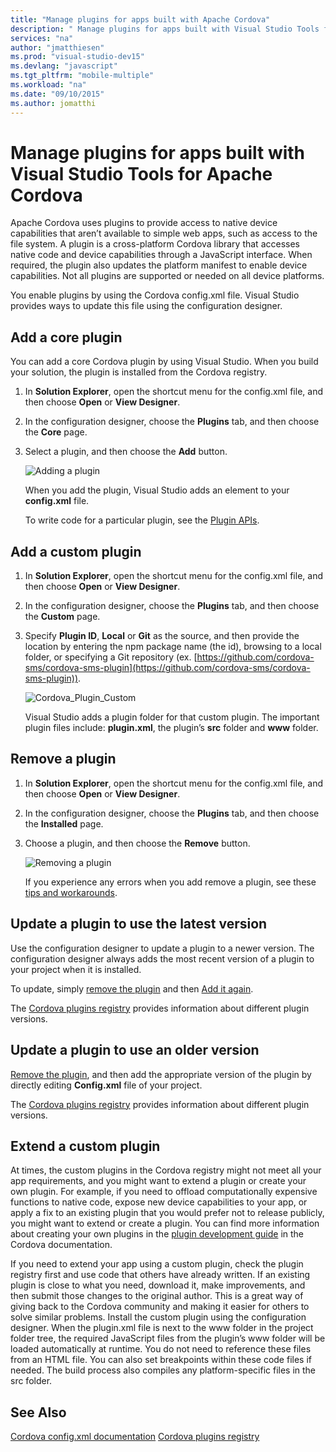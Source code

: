 ```yaml
--- 
title: "Manage plugins for apps built with Apache Cordova"
description: " Manage plugins for apps built with Visual Studio Tools for Apache Cordova"
services: "na"
author: "jmatthiesen"
ms.prod: "visual-studio-dev15"
ms.devlang: "javascript"
ms.tgt_pltfrm: "mobile-multiple"
ms.workload: "na"
ms.date: "09/10/2015"
ms.author: jomatthi
--- 
```


# Manage plugins for apps built with Visual Studio Tools for Apache Cordova

Apache Cordova uses plugins to provide access to native device capabilities that aren’t available to simple web apps, such as access to the file system. A plugin is a cross-platform Cordova library that accesses native code and device capabilities through a JavaScript interface. When required, the plugin also updates the platform manifest to enable device capabilities. Not all plugins are supported or needed on all device platforms.

You enable plugins by using the Cordova config.xml file. Visual Studio provides ways to update this file using the configuration designer.

## <a id="Adding"></a>Add a core plugin

You can add a core Cordova plugin by using Visual Studio. When you build your solution, the plugin is installed from the Cordova registry.

1. In **Solution Explorer**, open the shortcut menu for the config.xml file, and then choose **Open** or **View Designer**.

2. In the configuration designer, choose the **Plugins** tab, and then choose the **Core** page.

3. Select a plugin, and then choose the **Add** button.

    ![Adding a plugin](media/core-plugins/IC795804.png)

    When you add the plugin, Visual Studio adds an element to your **config.xml** file.

    To write code for a particular plugin, see the [Plugin APIs](http://cordova.apache.org/docs/en/4.0.0/cordova_plugins_pluginapis.md.html#Plugin%20APIs).

## <a id="Custom"></a>Add a custom plugin

1. In **Solution Explorer**, open the shortcut menu for the config.xml file, and then choose **Open** or **View Designer**.

2. In the configuration designer, choose the **Plugins** tab, and then choose the **Custom** page.

3. Specify **Plugin ID**, **Local** or **Git** as the source, and then provide the location by entering the npm package name (the id), browsing to a local folder, or specifying a Git repository (ex. [https://github.com/cordova-sms/cordova-sms-plugin](https://github.com/cordova-sms/cordova-sms-plugin)).

    ![Cordova_Plugin_Custom](media/core-plugins/IC795805.png)

     Visual Studio adds a plugin folder for that custom plugin. The important plugin files include: **plugin.xml**, the plugin’s **src** folder and **www** folder.

## <a id="removing"></a>Remove a plugin

1. In **Solution Explorer**, open the shortcut menu for the config.xml file, and then choose **Open** or **View Designer**.

2. In the configuration designer, choose the **Plugins** tab, and then choose the **Installed** page.

3. Choose a plugin, and then choose the **Remove** button.

    ![Removing a plugin](media/core-plugins/remove-plugins.png)

    If you experience any errors when you add remove a plugin, see these [tips and workarounds](../tips-workarounds/general-tips.md).

## <a id="Updating"></a>Update a plugin to use the latest version

Use the configuration designer to update a plugin to a newer version. The configuration designer always adds the most recent version of a plugin to your project when it is installed.

To update, simply [remove the plugin](#removing) and then [Add it again](#Adding).

The [Cordova plugins registry](http://plugins.cordova.io) provides information about different plugin versions.

## <a id="Older"></a>Update a plugin to use an older version

[Remove the plugin](#removing), and then add the appropriate version of the plugin by directly editing **Config.xml** file of your project.

The [Cordova plugins registry](http://plugins.cordova.io) provides information about different plugin versions.

## <a id="Custom"></a>Extend a custom plugin

At times, the custom plugins in the Cordova registry might not meet all your app requirements, and you might want to extend a plugin or create your own plugin. For example, if you need to offload computationally expensive functions to native code, expose new device capabilities to your app, or apply a fix to an existing plugin that you would prefer not to release publicly, you might want to extend or create a plugin. You can find more information about creating your own plugins in the [plugin development guide](https://go.microsoft.com/fwlink/p/?LinkID=510633) in the Cordova documentation.

If you need to extend your app using a custom plugin, check the plugin registry first and use code that others have already written. If an existing plugin is close to what you need, download it, make improvements, and then submit those changes to the original author. This is a great way of giving back to the Cordova community and making it easier for others to solve similar problems. Install the custom plugin using the configuration designer. When the plugin.xml file is next to the www folder in the project folder tree, the required JavaScript files from the plugin’s www folder will be loaded automatically at runtime. You do not need to reference these files from an HTML file. You can also set breakpoints within these code files if needed. The build process also compiles any platform-specific files in the src folder.

## See Also
[Cordova config.xml documentation](https://go.microsoft.com/fwlink/p/?LinkID=510632)
[Cordova plugins registry](http://plugins.cordova.io)
